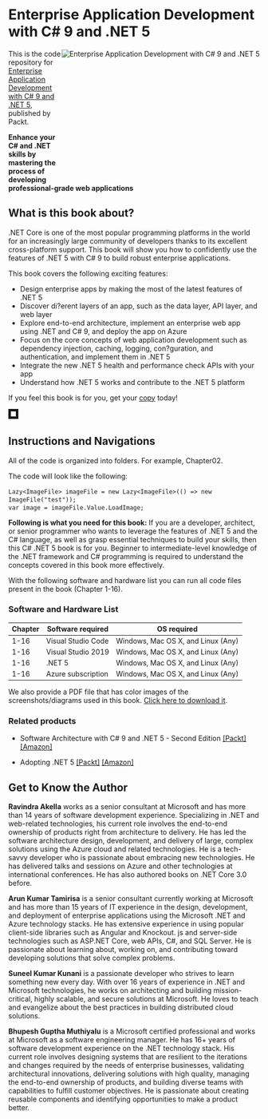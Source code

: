 # Enterprise Application Development with C# 9 and .NET 5

<a href="https://www.packtpub.com/programming/enterprise-application-development-with-c-9-and-net-5?utm_source=github&utm_medium=repository&utm_campaign=9781800209442"><img src="https://static.packt-cdn.com/products/9781800209442/cover/smaller" alt="Enterprise Application Development with C# 9 and .NET 5" height="256px" align="right"></a>

This is the code repository for [Enterprise Application Development with C# 9 and .NET 5](https://www.packtpub.com/programming/enterprise-application-development-with-c-9-and-net-5?utm_source=github&utm_medium=repository&utm_campaign=9781800209442), published by Packt.

**Enhance your C# and .NET skills by mastering the process of developing professional-grade web applications**

## What is this book about?
.NET Core is one of the most popular programming platforms in the world for an increasingly large community of developers thanks to its excellent cross-platform support. This book will show you how to confidently use the features of .NET 5 with C# 9 to build robust enterprise applications. 

This book covers the following exciting features:
* Design enterprise apps by making the most of the latest features of .NET 5
* Discover di?erent layers of an app, such as the data layer, API layer, and web layer
* Explore end-to-end architecture, implement an enterprise web app using .NET and C# 9, and deploy the app on Azure
* Focus on the core concepts of web application development such as dependency injection, caching, logging, con?guration, and authentication, and implement them in .NET 5
* Integrate the new .NET 5 health and performance check APIs with your app
* Understand how .NET 5 works and contribute to the .NET 5 platform

If you feel this book is for you, get your [copy](https://www.amazon.com/dp/1800209444) today!

<a href="https://www.packtpub.com/?utm_source=github&utm_medium=banner&utm_campaign=GitHubBanner"><img src="https://raw.githubusercontent.com/PacktPublishing/GitHub/master/GitHub.png" 
alt="https://www.packtpub.com/" border="5" /></a>

## Instructions and Navigations
All of the code is organized into folders. For example, Chapter02.

The code will look like the following:
```
Lazy<ImageFile> imageFile = new Lazy<ImageFile>(() => new ImageFile("test"));
var image = imageFile.Value.LoadImage;
```

**Following is what you need for this book:**
If you are a developer, architect, or senior programmer who wants to leverage the features of .NET 5 and the C# language, as well as grasp essential techniques to build your skills, then this C# .NET 5 book is for you. Beginner to intermediate-level knowledge of the .NET framework and C# programming is required to understand the concepts covered in this book more effectively.

With the following software and hardware list you can run all code files present in the book (Chapter 1-16).
### Software and Hardware List
| Chapter | Software required | OS required |
| -------- | ------------------------------------ | ----------------------------------- |
| 1-16 | Visual Studio Code | Windows, Mac OS X, and Linux (Any) |
| 1-16 | Visual Studio 2019 | Windows, Mac OS X, and Linux (Any) |
| 1-16 | .NET 5 | Windows, Mac OS X, and Linux (Any) |
| 1-16 | Azure subscription | Windows, Mac OS X, and Linux (Any) |

We also provide a PDF file that has color images of the screenshots/diagrams used in this book. [Click here to download it](https://static.packt-cdn.com/downloads/9781800209442_ColorImages.pdf).

### Related products
* Software Architecture with C# 9 and .NET 5 - Second Edition [[Packt]](https://www.packtpub.com/product/software-architecture-with-c-9-and-net-5-second-edition/9781800566040?utm_source=github&utm_medium=repository&utm_campaign=9781800566040) [[Amazon]](https://www.amazon.com/dp/1800566042)

* Adopting .NET 5 [[Packt]](https://www.packtpub.com/product/adopting-net-5/9781800560567?utm_source=github&utm_medium=repository&utm_campaign=9781800560567) [[Amazon]](https://www.amazon.com/dp/1800560567)

## Get to Know the Author
**Ravindra Akella**
works as a senior consultant at Microsoft and has more than 14 years of software development experience. Specializing in .NET and web-related technologies, his current role involves the end-to-end ownership of products right from architecture to delivery. He has led the software architecture design, development, and delivery of large, complex solutions using the Azure cloud and related technologies. He is a tech-savvy developer who is passionate about embracing new technologies. He has delivered talks and sessions on Azure and other technologies at international conferences. He has also authored books on .NET Core 3.0 before.

**Arun Kumar Tamirisa**
is a senior consultant currently working at Microsoft and has more than 15 years of IT experience in the design, development, and deployment of enterprise applications using the Microsoft .NET and Azure technology stacks. He has extensive experience in using popular client-side libraries such as Angular and Knockout. js and server-side technologies such as ASP.NET Core, web APIs, C#, and SQL Server. He is passionate about learning about, working on, and contributing toward developing solutions that solve complex problems.

**Suneel Kumar Kunani**
is a passionate developer who strives to learn something new every day. With over 16 years of experience in .NET and Microsoft technologies, he works on architecting and building mission-critical, highly scalable, and secure solutions at Microsoft. He loves to teach and evangelize about the best practices in building distributed cloud solutions.

**Bhupesh Guptha Muthiyalu**
is a Microsoft certified professional and works at Microsoft as a software engineering manager. He has 16+ years of software development experience on the .NET technology stack. His current role involves designing systems that are resilient to the iterations and changes required by the needs of enterprise businesses, validating architectural innovations, delivering solutions with high quality, managing the end-to-end ownership of products, and building diverse teams with capabilities to fulfill customer objectives. He is passionate about creating reusable components and identifying opportunities to make a product better.
